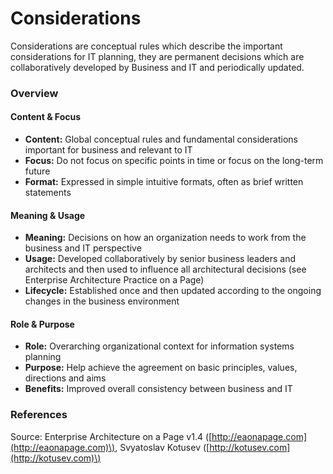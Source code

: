 # Considerations

Considerations are conceptual rules which describe the important considerations for IT planning, they are permanent decisions which are collaboratively developed by Business and IT and periodically updated. 

### Overview

#### Content & Focus

* **Content:** Global conceptual rules and fundamental considerations important for business and relevant to IT
* **Focus:** Do not focus on specific points in time or focus on the long-term future
* **Format:** Expressed in simple intuitive formats, often as brief written statements

#### Meaning & Usage

* **Meaning:** Decisions on how an organization needs to work from the business and IT perspective
* **Usage:** Developed collaboratively by senior business leaders and architects and then used to influence all architectural decisions \(see Enterprise Architecture Practice on a Page\)
* **Lifecycle:** Established once and then updated according to the ongoing changes in the business environment

#### Role & Purpose

* **Role:** Overarching organizational context for information systems planning
* **Purpose:** Help achieve the agreement on basic principles, values, directions and aims
* **Benefits:** Improved overall consistency between business and IT

### References

Source: Enterprise Architecture on a Page v1.4 \([http://eaonapage.com](http://eaonapage.com)\), Svyatoslav Kotusev \([http://kotusev.com](http://kotusev.com)\)

